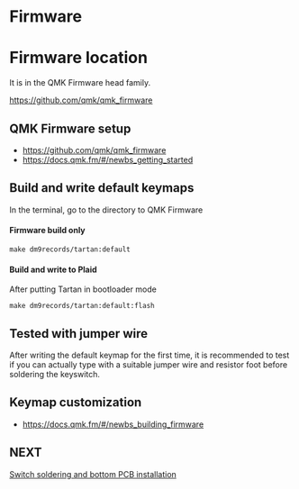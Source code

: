 # Firmware

# Firmware location

It is in the QMK Firmware head family.

https://github.com/qmk/qmk_firmware

## QMK Firmware setup

- https://github.com/qmk/qmk_firmware
- https://docs.qmk.fm/#/newbs_getting_started

## Build and write default keymaps

In the terminal, go to the directory to QMK Firmware

#### Firmware build only

```
make dm9records/tartan:default
```

#### Build and write to Plaid

After putting Tartan in bootloader mode

```
make dm9records/tartan:default:flash
```

## Tested with jumper wire

After writing the default keymap for the first time, it is recommended to test if you can actually type with a suitable jumper wire and resistor foot before soldering the keyswitch.

## Keymap customization

- https://docs.qmk.fm/#/newbs_building_firmware

## NEXT

[Switch soldering and bottom PCB installation](./complete.md)

